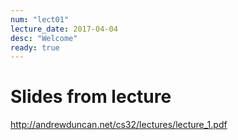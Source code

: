 ```yaml
---
num: "lect01"
lecture_date: 2017-04-04
desc: "Welcome"
ready: true
---
```


# Slides from lecture

http://andrewduncan.net/cs32/lectures/lecture_1.pdf





